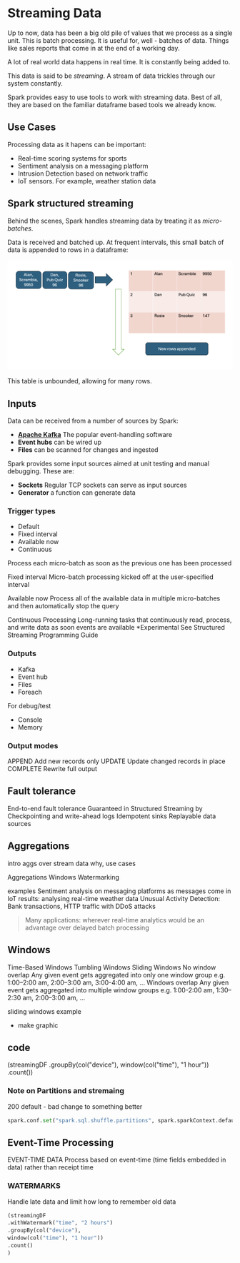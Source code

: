 # Streaming Data
Up to now, data has been a big old pile of values that we process as a single unit. This is batch processing. It is useful for, well - batches of data. Things like sales reports that come in at the end of a working day.

A lot of real world data happens in real time. It is constantly being added to. 

This data is said to be _streaming_. A stream of data trickles through our system constantly.

Spark provides easy to use tools to work with streaming data. Best of all, they are based on the familiar dataframe based tools we already know.

## Use Cases
Processing data as it hapens can be important:

- Real-time scoring systems for sports
- Sentiment analysis on a messaging platform
- Intrusion Detection based on network traffic
- IoT sensors. For example, weather station data

## Spark structured streaming
Behind the scenes, Spark handles streaming data by treating it as _micro-batches_. 

Data is received and batched up. At frequent intervals, this small batch of data is appended to rows in a dataframe:

![Stream of data appends rows to an unbounded table](/images/streaming-table.png)

This table is unbounded, allowing for many rows.

## Inputs
Data can be received from a number of sources by Spark:

- __[Apache Kafka](https://kafka.apache.org/)__ The popular event-handling software 
- __Event hubs__ can be wired up
- __Files__ can be scanned for changes and ingested

Spark provides some input sources aimed at unit testing and manual debugging. These are:
- __Sockets__ Regular TCP sockets can serve as input sources
- __Generator__ a function can generate data

### Trigger types
- Default
- Fixed interval
- Available now
- Continuous

Process each micro-batch as soon as the previous
one has been processed

Fixed interval Micro-batch processing kicked off at the
user-specified interval

Available now
Process all of the available data in multiple
micro-batches and then automatically stop the query

Continuous
Processing
Long-running tasks that continuously read, process,
and write data as soon events are available
*Experimental See Structured Streaming Programming Guide
  
### Outputs

- Kafka
- Event hub
- Files
- Foreach

For debug/test

- Console
- Memory

### Output modes

APPEND
Add new records
only
UPDATE
Update changed
records in place
COMPLETE
Rewrite full output

## Fault tolerance
End-to-end fault tolerance
Guaranteed in Structured Streaming by
Checkpointing and write-ahead logs
Idempotent sinks
Replayable data sources

## Aggregations
intro aggs over stream data why, use cases

Aggregations
Windows
Watermarking

examples
Sentiment analysis on messaging platforms as messages come in
IoT results: analysing real-time weather data 
Unusual Activity Detection: Bank transactions, HTTP traffic with DDoS attacks

> Many applications: wherever real-time analytics would be an advantage over delayed batch processing

## Windows
Time-Based Windows
Tumbling Windows Sliding Windows
No window overlap
Any given event gets
aggregated into only one
window group
e.g. 1:00–2:00 am, 2:00–3:00
am, 3:00-4:00 am, ...
Windows overlap
Any given event gets
aggregated into multiple
window groups
e.g. 1:00-2:00 am, 1:30–2:30 am,
2:00–3:00 am, ...

sliding windows example
- make graphic
  
## code
(streamingDF
.groupBy(col("device"),
window(col("time"), "1 hour"))
.count())

### Note on Partitions and stremaing

200 default - bad
change to something better

```python
spark.conf.set("spark.sql.shuffle.partitions", spark.sparkContext.defaultParallelism)
```

## Event-Time Processing
EVENT-TIME DATA
Process based on event-time
(time fields embedded in data)
rather than receipt time

### WATERMARKS
Handle late data and limit how
long to remember old data

```python
(streamingDF
.withWatermark("time", "2 hours")
.groupBy(col("device"),
window(col("time"), "1 hour"))
.count()
)
```
